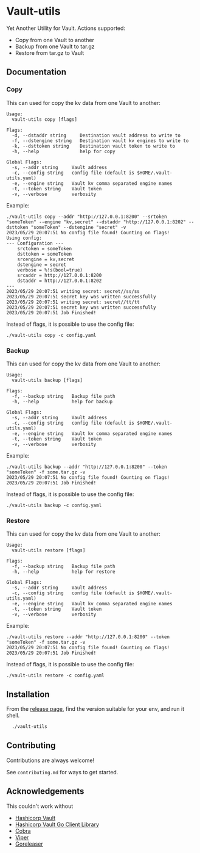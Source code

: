 
# Vault-utils

Yet Another Utility for Vault. Actions supported:
    
- Copy from one Vault to another
- Backup from one Vault to tar.gz
- Restore from tar.gz to Vault


## Documentation

### Copy
This can used for copy the kv data from one Vault to another:

```
Usage:
  vault-utils copy [flags]

Flags:
  -d, --dstaddr string     Destination vault address to write to
  -f, --dstengine string   Destination vault kv engines to write to
  -k, --dsttoken string    Destination vault token to write to
  -h, --help               help for copy

Global Flags:
  -s, --addr string     Vault address
  -c, --config string   config file (default is $HOME/.vault-utils.yaml)
  -e, --engine string   Vault kv comma separated engine names
  -t, --token string    Vault token
  -v, --verbose         verbosity
```

Example:

```
./vault-utils copy --addr "http://127.0.0.1:8200" --srtoken "someToken" --engine "kv,secret" --dstaddr "http://127.0.0.1:8202" --dsttoken "someToken" --dstengine "secret" -v
2023/05/29 20:07:51 No config file found! Counting on flags!
Using config:
--- Configuration ---
	srctoken = someToken
	dsttoken = someToken
	srcengine = kv,secret
	dstengine = secret
	verbose = %!s(bool=true)
	srcaddr = http://127.0.0.1:8200
	dstaddr = http://127.0.0.1:8202
---
2023/05/29 20:07:51 writing secret: secret//ss/ss
2023/05/29 20:07:51 secret key was written successfully
2023/05/29 20:07:51 writing secret: secret//tt/tt
2023/05/29 20:07:51 secret key was written successfully
2023/05/29 20:07:51 Job Finished!
```

Instead of flags, it is possible to use the config file:
```
./vault-utils copy -c config.yaml
```

### Backup
This can used for copy the kv data from one Vault to another:

```
Usage:
  vault-utils backup [flags]

Flags:
  -f, --backup string   Backup file path
  -h, --help            help for backup

Global Flags:
  -s, --addr string     Vault address
  -c, --config string   config file (default is $HOME/.vault-utils.yaml)
  -e, --engine string   Vault kv comma separated engine names
  -t, --token string    Vault token
  -v, --verbose         verbosity
```

Example:

```
./vault-utils backup --addr "http://127.0.0.1:8200" --token "someToken" -f some.tar.gz -v
2023/05/29 20:07:51 No config file found! Counting on flags!
2023/05/29 20:07:51 Job Finished!
```

Instead of flags, it is possible to use the config file:
```
./vault-utils backup -c config.yaml
```

### Restore
This can used for copy the kv data from one Vault to another:

```
Usage:
  vault-utils restore [flags]

Flags:
  -f, --backup string   Backup file path
  -h, --help            help for restore

Global Flags:
  -s, --addr string     Vault address
  -c, --config string   config file (default is $HOME/.vault-utils.yaml)
  -e, --engine string   Vault kv comma separated engine names
  -t, --token string    Vault token
  -v, --verbose         verbosity
```

Example:

```
./vault-utils restore --addr "http://127.0.0.1:8200" --token "someToken" -f some.tar.gz -v
2023/05/29 20:07:51 No config file found! Counting on flags!
2023/05/29 20:07:51 Job Finished!
```

Instead of flags, it is possible to use the config file:
```
./vault-utils restore -c config.yaml
```
## Installation

From the [release page](https://github.com/ha36d/vault-utils/releases/), find the version suitable for your env, and run it shell.

```bash
  ./vault-utils
```
## Contributing

Contributions are always welcome!

See `contributing.md` for ways to get started.


## Acknowledgements

This couldn't work without

 - [Hashicorp Vault](https://github.com/hashicorp/vault)
 - [Hashicorp Vault Go Client Library](https://github.com/hashicorp/vault-client-go/)
 - [Cobra](https://github.com/spf13/cobra/)
 - [Viper](https://github.com/spf13/viper)
 - [Goreleaser](https://github.com/Goreleaser)